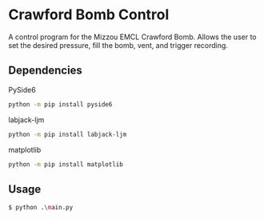 # Crawford Bomb Control
A control program for the Mizzou EMCL Crawford Bomb. Allows the user to set the desired pressure, fill the bomb, vent, and trigger recording.

## Dependencies
PySide6
```bash
python -m pip install pyside6
```

labjack-ljm
```bash
python -m pip install labjack-ljm
```

matplotlib
```bash
python -m pip install matplotlib
```

## Usage

```bash
$ python .\main.py
```
